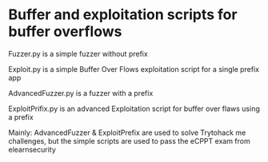 # Buffer and exploitation scripts for buffer overflows

Fuzzer.py is a simple fuzzer without prefix

Exploit.py is a simple Buffer Over Flows exploitation script for a single prefix app

AdvancedFuzzer.py is a fuzzer with a prefix

ExploitPrifix.py is an advanced Exploitation script for buffer over flaws using a prefix 


Mainly:
  AdvancedFuzzer & ExploitPrefix are used to solve Trytohack me challenges, but the simple scripts are used to pass the eCPPT exam from elearnsecurity
  

